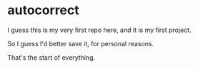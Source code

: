 autocorrect
===========

I guess this is my very first repo here, and it is my first project.

So I guess I'd better save it, for personal reasons.

That's the start of everything.
